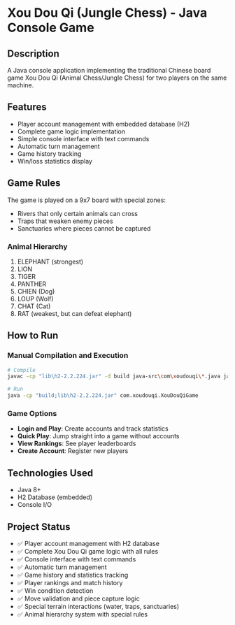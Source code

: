 # Xou Dou Qi (Jungle Chess) - Java Console Game

## Description
A Java console application implementing the traditional Chinese board game Xou Dou Qi (Animal Chess/Jungle Chess) for two players on the same machine.

## Features
- Player account management with embedded database (H2)
- Complete game logic implementation
- Simple console interface with text commands
- Automatic turn management
- Game history tracking
- Win/loss statistics display

## Game Rules
The game is played on a 9x7 board with special zones:
- Rivers that only certain animals can cross
- Traps that weaken enemy pieces
- Sanctuaries where pieces cannot be captured

### Animal Hierarchy
1. ELEPHANT (strongest)
2. LION
3. TIGER
4. PANTHER
5. CHIEN (Dog)
6. LOUP (Wolf)
7. CHAT (Cat)
8. RAT (weakest, but can defeat elephant)

## How to Run

### Manual Compilation and Execution
```bash
# Compile
javac -cp "lib\h2-2.2.224.jar" -d build java-src\com\xoudouqi\*.java java-src\com\xoudouqi\model\*.java java-src\com\xoudouqi\database\*.java

# Run
java -cp "build;lib\h2-2.2.224.jar" com.xoudouqi.XouDouQiGame
```

### Game Options
- **Login and Play**: Create accounts and track statistics
- **Quick Play**: Jump straight into a game without accounts
- **View Rankings**: See player leaderboards
- **Create Account**: Register new players

## Technologies Used
- Java 8+
- H2 Database (embedded)
- Console I/O

## Project Status

- ✅ Player account management with H2 database
- ✅ Complete Xou Dou Qi game logic with all rules
- ✅ Console interface with text commands
- ✅ Automatic turn management
- ✅ Game history and statistics tracking
- ✅ Player rankings and match history
- ✅ Win condition detection
- ✅ Move validation and piece capture logic
- ✅ Special terrain interactions (water, traps, sanctuaries)
- ✅ Animal hierarchy system with special rules
